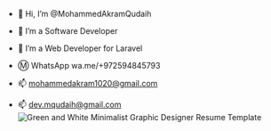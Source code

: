 - 👋 Hi, I’m @MohammedAkramQudaih
- 👀 I’m a Software Developer
- 🌱 I’m a Web Developer for Laravel
- Ⓜ  WhatsApp wa.me/+972594845793 

- 📫 mohammedakram1020@gmail.com
- 📫 dev.mqudaih@gmail.com
![Green and White Minimalist Graphic Designer Resume Template](https://user-images.githubusercontent.com/75170603/209462993-53fa6d09-0058-46d6-840c-05efb48a71a2.jpg)

<!---
MohammedAkramQudaih/MohammedAkramQudaih is a ✨ special ✨ repository because its `README.md` (this file) appears on your GitHub profile.
You can click the Preview link to take a look at your changes.
--->
